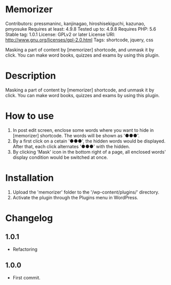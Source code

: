 # Memorizer
Contributors: pressmaninc, kanjinagao, hiroshisekiguchi, kazunao, pmyosuke
Requires at least: 4.9.8
Tested up to: 4.9.8
Requires PHP: 5.6
Stable tag: 1.0.1
License: GPLv2 or later
License URI: http://www.gnu.org/licenses/gpl-2.0.html
Tags: shortcode, jquery, css

Masking a part of content by [memorizer] shortcode, and unmask it by click.
You can make word books, quizzes and exams by using this plugin.

# Description
Masking a part of content by [memorizer] shortcode, and unmask it by click.
You can make word books, quizzes and exams by using this plugin.

# How to use
1. In post edit screen, enclose some words where you want to hide in [memorizer] shortcode. The words will be shown as '●●●'.
2. By a first click on a cetain '●●●', the hidden words would be displayed. After that, each click alternates '●●●' with the hidden.
3. By clicking 'Mask' icon in the bottom right of a page, all enclosed words' display condition would be switched at once.

# Installation
1. Upload the 'memorizer' folder to the '/wp-content/plugins/' directory.
2. Activate the plugin through the Plugins menu in WordPress.


# Changelog
## 1.0.1
- Refactoring
## 1.0.0
- First commit.
